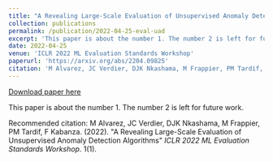 ```yaml
---
title: "A Revealing Large-Scale Evaluation of Unsupervised Anomaly Detection Algorithms"
collection: publications
permalink: /publication/2022-04-25-eval-uad
excerpt: 'This paper is about the number 1. The number 2 is left for future work.'
date: 2022-04-25
venue: 'ICLR 2022 ML Evaluation Standards Workshop'
paperurl: 'https://arxiv.org/abs/2204.09825'
citation: 'M Alvarez, JC Verdier, DJK Nkashama, M Frappier, PM Tardif, F Kabanza. (2022). &quot;A Revealing Large-Scale Evaluation of Unsupervised Anomaly Detection Algorithms&quot; <i>ICLR 2022 ML Evaluation Standards Workshop</i>. 1(1).'
---
```


<a href='https://arxiv.org/abs/2204.09825'>Download paper here</a>

This paper is about the number 1. The number 2 is left for future work.

Recommended citation: M Alvarez, JC Verdier, DJK Nkashama, M Frappier, PM Tardif, F Kabanza. (2022). "A Revealing Large-Scale Evaluation of Unsupervised Anomaly Detection Algorithms" <i>ICLR 2022 ML Evaluation Standards Workshop</i>. 1(1).